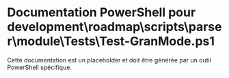 # Documentation PowerShell pour development\roadmap\scripts\parser\module\Tests\Test-GranMode.ps1

Cette documentation est un placeholder et doit être générée par un outil PowerShell spécifique.
